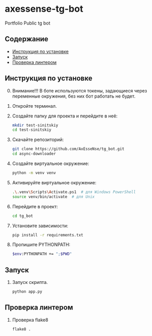 # axessense-tg-bot
Portfolio Public tg bot 

## Содержание
- [Инструкция по установке](#инструкция-по-установке)
- [Запуск](#запуск)
- [Проверка линтером](#проверка-линтером)

## Инструкция по установке

0. Внимание!!! В боте используются токены, задающиеся через переменные окружения, без них бот работать не будет.
1. Откройте терминал.
2. Создайте папку для проекта и перейдите в неё:

    ```sh
    mkdir test-sinitskiy
    cd test-sinitskiy
    ```

3. Скачайте репозиторий:

    ```sh
    git clone https://github.com/AxEsseNse/tg_bot.git
    cd async-downloader
    ```

4. Создайте виртуальное окружение:

    ```sh
    python -m venv venv
    ```

5. Активируйте виртуальное окружение:

    ```sh
    .\.venv\Scripts\Activate.ps1  # для Windows PowerShell
    source venv/bin/activate  # для Unix
    ```

6. Перейдите в проект:

    ```sh
    cd tg_bot
    ```

7. Установите зависимости:

    ```sh
    pip install -r requirements.txt
    ```

8. Пропишите PYTHONPATH:

    ```sh
    $env:PYTHONPATH += ";$PWD"
    ```

## Запуск

1. Запуск скрипта.

    ```sh
    python app.py
    ```

## Проверка линтером

1. Проверка flake8

    ```sh
    flake8 .
    ```
